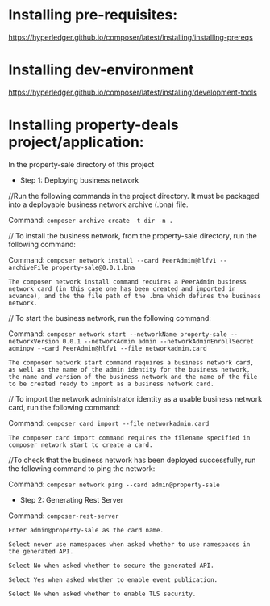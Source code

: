 # Installing pre-requisites:

https://hyperledger.github.io/composer/latest/installing/installing-prereqs



# Installing dev-environment

https://hyperledger.github.io/composer/latest/installing/development-tools



# Installing property-deals project/application:

In the property-sale directory of this project


* Step 1: Deploying business network

//Run the following commands in the project directory. It must be packaged into a deployable business network archive (.bna) file.

Command: `composer archive create -t dir -n .`


// To install the business network, from the property-sale directory, run the following command:


Command: `composer network install --card PeerAdmin@hlfv1 --archiveFile property-sale@0.0.1.bna`

```The composer network install command requires a PeerAdmin business network card (in this case one has been created and imported in advance), and the the file path of the .bna which defines the business network.```

// To start the business network, run the following command:


Command: `composer network start --networkName property-sale --networkVersion 0.0.1 --networkAdmin admin --networkAdminEnrollSecret adminpw --card PeerAdmin@hlfv1 --file networkadmin.card`

```The composer network start command requires a business network card, as well as the name of the admin identity for the business network, the name and version of the business network and the name of the file to be created ready to import as a business network card.```

// To import the network administrator identity as a usable business network card, run the following command:


Command: `composer card import --file networkadmin.card`

``` The composer card import command requires the filename specified in composer network start to create a card. ```

//To check that the business network has been deployed successfully, run the following command to ping the network:


Command: `composer network ping --card admin@property-sale`


* Step 2: Generating Rest Server

Command: `composer-rest-server`

```
Enter admin@property-sale as the card name.

Select never use namespaces when asked whether to use namespaces in the generated API.

Select No when asked whether to secure the generated API.

Select Yes when asked whether to enable event publication.

Select No when asked whether to enable TLS security.
```







